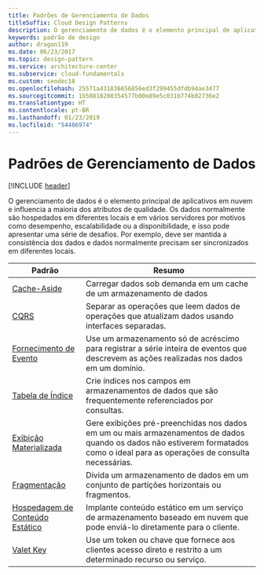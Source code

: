 ```yaml
---
title: Padrões de Gerenciamento de Dados
titleSuffix: Cloud Design Patterns
description: O gerenciamento de dados é o elemento principal de aplicativos em nuvem e influencia a maioria dos atributos de qualidade. Os dados normalmente são hospedados em diferentes locais e em vários servidores por motivos como desempenho, escalabilidade ou a disponibilidade, e isso pode apresentar uma série de desafios. Por exemplo, deve ser mantida a consistência dos dados e dados normalmente precisam ser sincronizados em diferentes locais.
keywords: padrão de design
author: dragon119
ms.date: 06/23/2017
ms.topic: design-pattern
ms.service: architecture-center
ms.subservice: cloud-fundamentals
ms.custom: seodec18
ms.openlocfilehash: 25571a431836656856ed3f299455dfdb94ae3477
ms.sourcegitcommit: 1b50810208354577b00e89e5c031b774b02736e2
ms.translationtype: HT
ms.contentlocale: pt-BR
ms.lasthandoff: 01/23/2019
ms.locfileid: "54486974"
---
```

# <a name="data-management-patterns"></a>Padrões de Gerenciamento de Dados

[!INCLUDE [header](../../_includes/header.md)]

O gerenciamento de dados é o elemento principal de aplicativos em nuvem e influencia a maioria dos atributos de qualidade. Os dados normalmente são hospedados em diferentes locais e em vários servidores por motivos como desempenho, escalabilidade ou a disponibilidade, e isso pode apresentar uma série de desafios. Por exemplo, deve ser mantida a consistência dos dados e dados normalmente precisam ser sincronizados em diferentes locais.

|                        Padrão                         |                                                                  Resumo                                                                  |
|--------------------------------------------------------|-------------------------------------------------------------------------------------------------------------------------------------------|
|            [Cache-Aside](../cache-aside.md)            |                                            Carregar dados sob demanda em um cache de um armazenamento de dados                                             |
|                   [CQRS](../cqrs.md)                   |                    Separar as operações que leem dados de operações que atualizam dados usando interfaces separadas.                     |
|         [Fornecimento de Evento](../event-sourcing.md)         |               Use um armazenamento só de acréscimo para registrar a série inteira de eventos que descrevem as ações realizadas nos dados em um domínio.               |
|            [Tabela de Índice](../index-table.md)            |                         Crie índices nos campos em armazenamentos de dados que são frequentemente referenciados por consultas.                          |
|      [Exibição Materializada](../materialized-view.md)      | Gere exibições pré-preenchidas nos dados em um ou mais armazenamentos de dados quando os dados não estiverem formatados como o ideal para as operações de consulta necessárias. |
|               [Fragmentação](../sharding.md)               |                                    Divida um armazenamento de dados em um conjunto de partições horizontais ou fragmentos.                                     |
| [Hospedagem de Conteúdo Estático](../static-content-hosting.md) |                   Implante conteúdo estático em um serviço de armazenamento baseado em nuvem que pode enviá-lo diretamente para o cliente.                    |
|              [Valet Key](../valet-key.md)              |                 Use um token ou chave que fornece aos clientes acesso direto e restrito a um determinado recurso ou serviço.                 |
